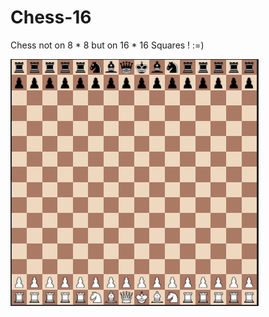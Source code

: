 # Chess-16

Chess not on 8 * 8 but on 16 * 16 Squares ! :=)


![Image](https://github.com/Pristar4/Images/blob/main/Chess-16.png)



